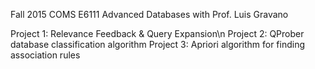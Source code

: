 Fall 2015 COMS E6111 Advanced Databases with Prof. Luis Gravano

Project 1: Relevance Feedback & Query Expansion\n
Project 2: QProber database classification algorithm
Project 3: Apriori algorithm for finding association rules
